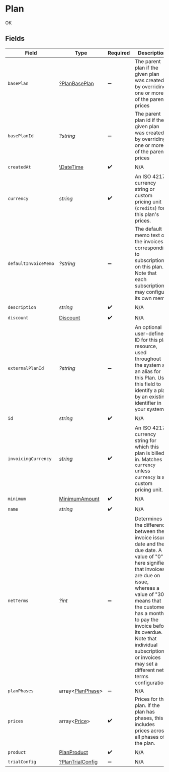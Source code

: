 # Plan

OK


## Fields

| Field                                                                                                                                                                                                                                                                                                                                   | Type                                                                                                                                                                                                                                                                                                                                    | Required                                                                                                                                                                                                                                                                                                                                | Description                                                                                                                                                                                                                                                                                                                             |
| --------------------------------------------------------------------------------------------------------------------------------------------------------------------------------------------------------------------------------------------------------------------------------------------------------------------------------------- | --------------------------------------------------------------------------------------------------------------------------------------------------------------------------------------------------------------------------------------------------------------------------------------------------------------------------------------- | --------------------------------------------------------------------------------------------------------------------------------------------------------------------------------------------------------------------------------------------------------------------------------------------------------------------------------------- | --------------------------------------------------------------------------------------------------------------------------------------------------------------------------------------------------------------------------------------------------------------------------------------------------------------------------------------- |
| `basePlan`                                                                                                                                                                                                                                                                                                                              | [?PlanBasePlan](../../models/shared/PlanBasePlan.md)                                                                                                                                                                                                                                                                                    | :heavy_minus_sign:                                                                                                                                                                                                                                                                                                                      | The parent plan if the given plan was created by overriding one or more of the parent's prices                                                                                                                                                                                                                                          |
| `basePlanId`                                                                                                                                                                                                                                                                                                                            | *?string*                                                                                                                                                                                                                                                                                                                               | :heavy_minus_sign:                                                                                                                                                                                                                                                                                                                      | The parent plan id if the given plan was created by overriding one or more of the parent's prices                                                                                                                                                                                                                                       |
| `createdAt`                                                                                                                                                                                                                                                                                                                             | [\DateTime](https://www.php.net/manual/en/class.datetime.php)                                                                                                                                                                                                                                                                           | :heavy_check_mark:                                                                                                                                                                                                                                                                                                                      | N/A                                                                                                                                                                                                                                                                                                                                     |
| `currency`                                                                                                                                                                                                                                                                                                                              | *string*                                                                                                                                                                                                                                                                                                                                | :heavy_check_mark:                                                                                                                                                                                                                                                                                                                      | An ISO 4217 currency string or custom pricing unit (`credits`) for this plan's prices.                                                                                                                                                                                                                                                  |
| `defaultInvoiceMemo`                                                                                                                                                                                                                                                                                                                    | *?string*                                                                                                                                                                                                                                                                                                                               | :heavy_minus_sign:                                                                                                                                                                                                                                                                                                                      | The default memo text on the invoices corresponding to subscriptions on this plan. Note that each subscription may configure its own memo.                                                                                                                                                                                              |
| `description`                                                                                                                                                                                                                                                                                                                           | *string*                                                                                                                                                                                                                                                                                                                                | :heavy_check_mark:                                                                                                                                                                                                                                                                                                                      | N/A                                                                                                                                                                                                                                                                                                                                     |
| `discount`                                                                                                                                                                                                                                                                                                                              | [Discount](../../models/shared/Discount.md)                                                                                                                                                                                                                                                                                             | :heavy_check_mark:                                                                                                                                                                                                                                                                                                                      | N/A                                                                                                                                                                                                                                                                                                                                     |
| `externalPlanId`                                                                                                                                                                                                                                                                                                                        | *?string*                                                                                                                                                                                                                                                                                                                               | :heavy_minus_sign:                                                                                                                                                                                                                                                                                                                      | An optional user-defined ID for this plan resource, used throughout the system as an alias for this Plan. Use this field to identify a plan by an existing identifier in your system.                                                                                                                                                   |
| `id`                                                                                                                                                                                                                                                                                                                                    | *string*                                                                                                                                                                                                                                                                                                                                | :heavy_check_mark:                                                                                                                                                                                                                                                                                                                      | N/A                                                                                                                                                                                                                                                                                                                                     |
| `invoicingCurrency`                                                                                                                                                                                                                                                                                                                     | *string*                                                                                                                                                                                                                                                                                                                                | :heavy_check_mark:                                                                                                                                                                                                                                                                                                                      | An ISO 4217 currency string for which this plan is billed in. Matches `currency` unless `currency` is a custom pricing unit.                                                                                                                                                                                                            |
| `minimum`                                                                                                                                                                                                                                                                                                                               | [MinimumAmount](../../models/shared/MinimumAmount.md)                                                                                                                                                                                                                                                                                   | :heavy_check_mark:                                                                                                                                                                                                                                                                                                                      | N/A                                                                                                                                                                                                                                                                                                                                     |
| `name`                                                                                                                                                                                                                                                                                                                                  | *string*                                                                                                                                                                                                                                                                                                                                | :heavy_check_mark:                                                                                                                                                                                                                                                                                                                      | N/A                                                                                                                                                                                                                                                                                                                                     |
| `netTerms`                                                                                                                                                                                                                                                                                                                              | *?int*                                                                                                                                                                                                                                                                                                                                  | :heavy_minus_sign:                                                                                                                                                                                                                                                                                                                      | Determines the difference between the invoice issue date and the due date. A value of "0" here signifies that invoices are due on issue, whereas a value of "30" means that the customer has a month to pay the invoice before its overdue. Note that individual subscriptions or invoices may set a different net terms configuration. |
| `planPhases`                                                                                                                                                                                                                                                                                                                            | array<[PlanPhase](../../models/shared/PlanPhase.md)>                                                                                                                                                                                                                                                                                    | :heavy_minus_sign:                                                                                                                                                                                                                                                                                                                      | N/A                                                                                                                                                                                                                                                                                                                                     |
| `prices`                                                                                                                                                                                                                                                                                                                                | array<[Price](../../models/shared/Price.md)>                                                                                                                                                                                                                                                                                            | :heavy_check_mark:                                                                                                                                                                                                                                                                                                                      | Prices for this plan. If the plan has phases, this includes prices across all phases of the plan.                                                                                                                                                                                                                                       |
| `product`                                                                                                                                                                                                                                                                                                                               | [PlanProduct](../../models/shared/PlanProduct.md)                                                                                                                                                                                                                                                                                       | :heavy_check_mark:                                                                                                                                                                                                                                                                                                                      | N/A                                                                                                                                                                                                                                                                                                                                     |
| `trialConfig`                                                                                                                                                                                                                                                                                                                           | [?PlanTrialConfig](../../models/shared/PlanTrialConfig.md)                                                                                                                                                                                                                                                                              | :heavy_minus_sign:                                                                                                                                                                                                                                                                                                                      | N/A                                                                                                                                                                                                                                                                                                                                     |